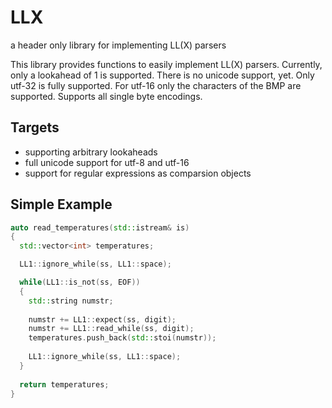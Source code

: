 # LLX
a header only library for implementing LL(X) parsers 

This library provides functions to easily implement LL(X) parsers.
Currently, only a lookahead of 1 is supported.
There is no unicode support, yet. Only utf-32 is fully supported.
For utf-16 only the characters of the BMP are supported.
Supports all single byte encodings.

## Targets
- supporting arbitrary lookaheads
- full unicode support for utf-8 and utf-16
- support for regular expressions as comparsion objects

## Simple Example

```C++
auto read_temperatures(std::istream& is)
{
  std::vector<int> temperatures;

  LL1::ignore_while(ss, LL1::space);

  while(LL1::is_not(ss, EOF))
  {  
    std::string numstr;
    
    numstr += LL1::expect(ss, digit);
    numstr += LL1::read_while(ss, digit);
    temperatures.push_back(std::stoi(numstr));
   
    LL1::ignore_while(ss, LL1::space);
  }
  
  return temperatures;
}
```

